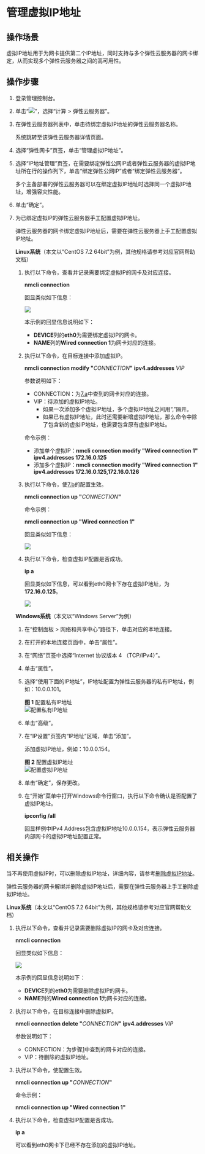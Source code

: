 # 管理虚拟IP地址<a name="ecs_03_0506"></a>

## 操作场景<a name="section152499465387"></a>

虚拟IP地址用于为网卡提供第二个IP地址，同时支持与多个弹性云服务器的网卡绑定，从而实现多个弹性云服务器之间的高可用性。

## 操作步骤<a name="section9994956183811"></a>

1.  登录管理控制台。
2.  单击“![](figures/service-list.jpg)”，选择“计算 \> 弹性云服务器”。
3.  在弹性云服务器列表中，单击待绑定虚拟IP地址的弹性云服务器名称。

    系统跳转至该弹性云服务器详情页面。

4.  选择“弹性网卡”页签，单击“管理虚拟IP地址”。
5.  选择“IP地址管理”页签，在需要绑定弹性公网IP或者弹性云服务器的虚拟IP地址所在行的操作列下，单击“绑定弹性公网IP”或者“绑定弹性云服务器”。

    多个主备部署的弹性云服务器可以在绑定虚拟IP地址时选择同一个虚拟IP地址，增强容灾性能。

6.  单击“确定”。
7.  为已绑定虚拟IP的弹性云服务器手工配置虚拟IP地址。

    弹性云服务器的网卡绑定虚拟IP地址后，需要在弹性云服务器上手工配置虚拟IP地址。

    **Linux系统**（本文以“CentOS 7.2 64bit”为例，其他规格请参考对应官网帮助文档）

    1.  <a name="zh-cn_topic_0118499077_li528316578916"></a>执行以下命令，查看并记录需要绑定虚拟IP的网卡及对应连接。

        **nmcli connection**

        回显类似如下信息：

        ![](figures/zh-cn_image_0000001281210233.png)

        本示例的回显信息说明如下：

        -   **DEVICE**列的**eth0**为需要绑定虚拟IP的网卡。
        -   **NAME**列的**Wired connection 1**为网卡对应的连接。

    2.  <a name="zh-cn_topic_0118499077_li20283257695"></a>执行以下命令，在目标连接中添加虚拟IP。

        **nmcli connection modify "**_CONNECTION_**" ipv4.addresses** _VIP_

        参数说明如下：

        -   CONNECTION：为[7.a](#zh-cn_topic_0118499077_li528316578916)中查到的网卡对应的连接。
        -   VIP：待添加的虚拟IP地址。
            -   如果一次添加多个虚拟IP地址，多个虚拟IP地址之间用“,”隔开。
            -   如果已有虚拟IP地址，此时还需要新增虚拟IP地址，那么命令中除了包含新的虚拟IP地址，也需要包含原有虚拟IP地址。

        命令示例：

        -   添加单个虚拟IP：**nmcli connection modify "Wired connection 1" ipv4.addresses 172.16.0.125**
        -   添加多个虚拟IP：**nmcli connection modify "Wired connection 1" ipv4.addresses 172.16.0.125,172.16.0.126**

    3.  执行以下命令，使[7.b](#zh-cn_topic_0118499077_li20283257695)的配置生效。

        **nmcli connection up "**_CONNECTION_**"**

        命令示例：

        **nmcli connection up "Wired connection 1"**

        回显类似如下信息：

        ![](figures/zh-cn_image_0000001237328110.png)

    4.  执行以下命令，检查虚拟IP配置是否成功。

        **ip a**

        回显类似如下信息，可以看到eth0网卡下存在虚拟IP地址，为**172.16.0.125**。

        ![](figures/zh-cn_image_0000001237013856.png)

    **Windows系统**（本文以“Windows Server”为例）

    1.  在“控制面板 \> 网络和共享中心”路径下，单击对应的本地连接。
    2.  在打开的本地连接页面中，单击“属性”。
    3.  在“网络”页签中选择“Internet 协议版本 4 （TCP/IPv4）”。
    4.  单击“属性”。
    5.  选择“使用下面的IP地址”，IP地址配置为弹性云服务器的私有IP地址，例如：10.0.0.101。

        **图 1**  配置私有IP地址<a name="zh-cn_topic_0118499077_fig1228662717417"></a>  
        ![](figures/配置私有IP地址.png "配置私有IP地址")

    6.  单击“高级”。
    7.  在“IP设置”页签内“IP地址”区域，单击“添加”。

        添加虚拟IP地址，例如：10.0.0.154。

        **图 2**  配置虚拟IP地址<a name="zh-cn_topic_0118499077_fig528642717417"></a>  
        ![](figures/配置虚拟IP地址.png "配置虚拟IP地址")

    8.  单击“确定”，保存更改。
    9.  在“开始”菜单中打开Windows命令行窗口，执行以下命令确认是否配置了虚拟IP地址。

        **ipconfig /all**

        回显样例中IPv4 Address包含虚拟IP地址10.0.0.154，表示弹性云服务器内部网卡的虚拟IP地址配置正常。



## 相关操作<a name="section69073354463"></a>

当不再使用虚拟IP时，可以删除虚拟IP地址，详细内容，请参考[删除虚拟IP地址](https://support.huaweicloud.com/usermanual-vpc/vpc_vip_0009.html)。

弹性云服务器的网卡解绑并删除虚拟IP地址后，需要在弹性云服务器上手工删除虚拟IP地址。

**Linux系统**（本文以“CentOS 7.2 64bit”为例，其他规格请参考对应官网帮助文档）

1.  <a name="li14751815122511"></a>执行以下命令，查看并记录需要删除虚拟IP的网卡及对应连接。

    **nmcli connection**

    回显类似如下信息：

    ![](figures/zh-cn_image_0000001326291534.png)

    本示例的回显信息说明如下：

    -   **DEVICE**列的**eth0**为需要删除虚拟IP的网卡。
    -   **NAME**列的**Wired connection 1**为网卡对应的连接。

2.  执行以下命令，在目标连接中删除虚拟IP。

    **nmcli connection delete "**_CONNECTION_**" ipv4.addresses** _VIP_

    参数说明如下：

    -   CONNECTION：为步骤[1](#li14751815122511)中查到的网卡对应的连接。
    -   VIP：待删除的虚拟IP地址。

3.  执行以下命令，使配置生效。

    **nmcli connection up "**_CONNECTION_**"**

    命令示例：

    **nmcli connection up "Wired connection 1"**

4.  执行以下命令，检查虚拟IP配置是否成功。

    **ip a**

    可以看到eth0网卡下已经不存在添加的虚拟IP地址。


